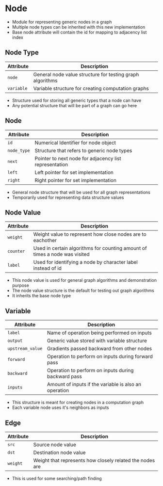 
# Node

* Module for representing generic nodes in a graph
* Multiple node types can be inherited with this new implementation
* Base node attribute will contain the id for mapping to adjacency list index

## Node Type

| Attribute | Description |
| ---- | ---- |
| `node` | General node value structure for testing graph algorithms |
| `variable` | Variable structure for creating computation graphs |
* Structure used for storing all generic types that a node can have
* Any potential structure that will be part of a graph can go here

## Node

| Attribute | Description |
| ---- | ---- |
| `id` | Numerical Identifier for node object |
| `node_type` | Structure that refers to generic node types |
| `next` | Pointer to next node for adjacency list representation |
| `left` | Left pointer for set implementation |
| `right` | Right pointer for set implementation |
* General node structure that will be used for all graph representations
* Temporarily used for representing data structure values


## Node Value

| Attribute | Description |
| ---- | ---- |
| `weight` | Weight value to represent how close nodes are to eachother |
| `counter` | Used in certain algorithms for counting amount of times a node was visited |
| `label` | Used for identifying a node by character label instead of id |

* This node value is used for general graph algorithms and demonstration purpose
* The node value structure is the default for testing out graph algorithms
* It inherits the base node type

## Variable

| Attribute | Description |
| ---- | ---- |
| `label` | Name of operation being performed on inputs |
| `output` | Generic value stored with variable structure |
| `upstream_value` | Gradients passed backward from other nodes |
| `forward` | Operation to perform on inputs during forward pass |
| `backward` | Operation to perform on inputs during backward pass |
| `inputs` | Amount of inputs if the variable is also an operation |
* This structure is meant for creating nodes in a computation graph
* Each variable node uses it's neighbors as inputs

## Edge

| Attribute | Description |
| ---- | ---- |
| `src` | Source node value |
| `dst` | Destination node value |
| `weight` | Weight that represents how closely related the nodes are |
* This is used for some searching/path finding
